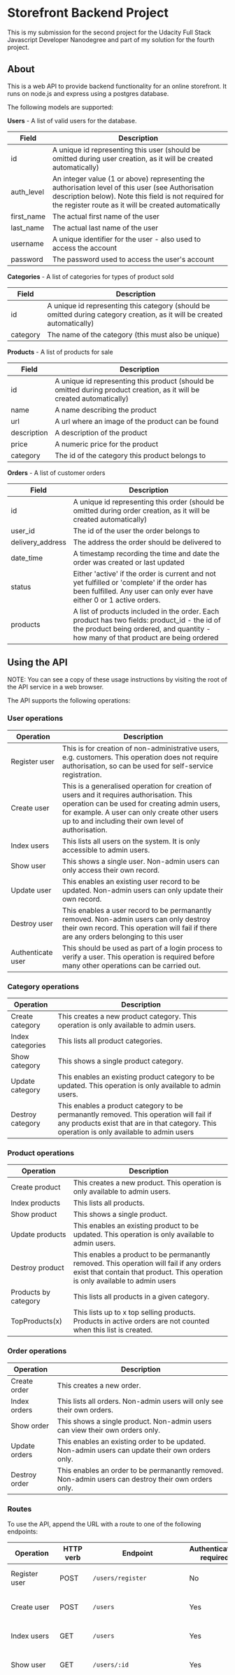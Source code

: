 # Storefront Backend Project

This is my submission for the second project for the Udacity Full Stack Javascript Developer Nanodegree and part of my solution for the fourth project.

## About

This is a web API to provide backend functionality for an online storefront. It runs on node.js and express using a postgres database.

The following models are supported:

**Users** - A list of valid users for the database.

| Field      | Description                                                                                                                                                                                                       |
| ---------- | ----------------------------------------------------------------------------------------------------------------------------------------------------------------------------------------------------------------- |
| id         | A unique id representing this user (should be omitted during user creation, as it will be created automatically)                                                                                                  |
| auth_level | An integer value (1 or above) representing the authorisation level of this user (see Authorisation description below). Note this field is not required for the register route as it will be created automatically |
| first_name | The actual first name of the user                                                                                                                                                                                 |
| last_name  | The actual last name of the user                                                                                                                                                                                  |
| username   | A unique identifier for the user - also used to access the account                                                                                                                                                |
| password   | The password used to access the user's account                                                                                                                                                                    |

**Categories** - A list of categories for types of product sold

| Field    | Description                                                                                                              |
| -------- | ------------------------------------------------------------------------------------------------------------------------ |
| id       | A unique id representing this category (should be omitted during category creation, as it will be created automatically) |
| category | The name of the category (this must also be unique)                                                                      |

**Products** - A list of products for sale

| Field       | Description                                                                                                            |
| ----------- | ---------------------------------------------------------------------------------------------------------------------- |
| id          | A unique id representing this product (should be omitted during product creation, as it will be created automatically) |
| name        | A name describing the product                                                                                          |
| url         | A url where an image of the product can be found                                                                       |
| description | A description of the product                                                                                           |
| price       | A numeric price for the product                                                                                        |
| category    | The id of the category this product belongs to                                                                         |

**Orders** - A list of customer orders

| Field            | Description                                                                                                                                                                        |
| ---------------- | ---------------------------------------------------------------------------------------------------------------------------------------------------------------------------------- |
| id               | A unique id representing this order (should be omitted during order creation, as it will be created automatically)                                                                 |
| user_id          | The id of the user the order belongs to                                                                                                                                            |
| delivery_address | The address the order should be delivered to                                                                                                                                       |
| date_time        | A timestamp recording the time and date the order was created or last updated                                                                                                      |
| status           | Either 'active' if the order is current and not yet fulfilled or 'complete' if the order has been fulfilled. Any user can only ever have either 0 or 1 active orders.              |
| products         | A list of products included in the order. Each product has two fields: product_id - the id of the product being ordered, and quantity - how many of that product are being ordered |

## Using the API

NOTE: You can see a copy of these usage instructions by visiting the root of the API service in a web browser.

The API supports the following operations:

### User operations

| Operation         | Description                                                                                                                                                                                                                                     |
| ----------------- | ----------------------------------------------------------------------------------------------------------------------------------------------------------------------------------------------------------------------------------------------- |
| Register user     | This is for creation of non-administrative users, e.g. customers. This operation does not require authorisation, so can be used for self-service registration.                                                                                  |
| Create user       | This is a generalised operation for creation of users and it requires authorisation. This operation can be used for creating admin users, for example. A user can only create other users up to and including their own level of authorisation. |
| Index users       | This lists all users on the system. It is only accessible to admin users.                                                                                                                                                                       |
| Show user         | This shows a single user. Non-admin users can only access their own record.                                                                                                                                                                     |
| Update user       | This enables an existing user record to be updated. Non-admin users can only update their own record.                                                                                                                                           |
| Destroy user      | This enables a user record to be permanantly removed. Non-admin users can only destroy their own record. This operation will fail if there are any orders belonging to this user                                                                |
| Authenticate user | This should be used as part of a login process to verify a user. This operation is required before many other operations can be carried out.                                                                                                    |

### Category operations

| Operation        | Description                                                                                                                                                                          |
| ---------------- | ------------------------------------------------------------------------------------------------------------------------------------------------------------------------------------ |
| Create category  | This creates a new product category. This operation is only available to admin users.                                                                                                |
| Index categories | This lists all product categories.                                                                                                                                                   |
| Show category    | This shows a single product category.                                                                                                                                                |
| Update category  | This enables an existing product category to be updated. This operation is only available to admin users.                                                                            |
| Destroy category | This enables a product category to be permanantly removed. This operation will fail if any products exist that are in that category. This operation is only available to admin users |

### Product operations

| Operation            | Description                                                                                                                                                               |
| -------------------- | ------------------------------------------------------------------------------------------------------------------------------------------------------------------------- |
| Create product       | This creates a new product. This operation is only available to admin users.                                                                                              |
| Index products       | This lists all products.                                                                                                                                                  |
| Show product         | This shows a single product.                                                                                                                                              |
| Update products      | This enables an existing product to be updated. This operation is only available to admin users.                                                                          |
| Destroy product      | This enables a product to be permanantly removed. This operation will fail if any orders exist that contain that product. This operation is only available to admin users |
| Products by category | This lists all products in a given category.                                                                                                                              |
| TopProducts(x)       | This lists up to x top selling products. Products in active orders are not counted when this list is created.                                                             |

### Order operations

| Operation     | Description                                                                                         |
| ------------- | --------------------------------------------------------------------------------------------------- |
| Create order  | This creates a new order.                                                                           |
| Index orders  | This lists all orders. Non-admin users will only see their own orders.                              |
| Show order    | This shows a single product. Non-admin users can view their own orders only.                        |
| Update orders | This enables an existing order to be updated. Non-admin users can update their own orders only.     |
| Destroy order | This enables an order to be permanantly removed. Non-admin users can destroy their own orders only. |

### Routes

To use the API, append the URL with a route to one of the following endpoints:

| Operation            | HTTP verb | Endpoint                    | Authentication required | Body                                                                                                                                                                                     | Returns                                                   |
| -------------------- | --------- | --------------------------- | ----------------------- | ---------------------------------------------------------------------------------------------------------------------------------------------------------------------------------------- | --------------------------------------------------------- |
| Register user        | POST      | `/users/register`           | No                      | JSON object with required properties.                                                                                                                                                    | JSON file with the created user                           |
| Create user          | POST      | `/users`                    | Yes                     | JSON object with required properties.                                                                                                                                                    | JSON file with the created user                           |
| Index users          | GET       | `/users`                    | Yes                     | None                                                                                                                                                                                     | JSON file with array of users                             |
| Show user            | GET       | `/users/:id`                | Yes                     | None                                                                                                                                                                                     | JSON file with selected user                              |
| Update user          | PUT       | `/users/:id`                | Yes                     | JSON object containing properties to be amended with new values (any properties not included will be left unchanged)                                                                     | JSON file with the updated user                           |
| Destroy user         | DELETE    | `/users/:id`                | Yes                     | None                                                                                                                                                                                     | JSON file with the deleted user                           |
| Authenticate user    | POST      | `/users/authenticate`       | No                      | JSON object containing the following properties: username: user name for the user to be logged in; password: password for the user to be logged in                                       | JSON file with a token for the authenticated user.        |
| Create category      | POST      | `/categories`               | Yes                     | JSON object with required properties.                                                                                                                                                    | JSON file with the created category                       |
| Index categories     | GET       | `/categories`               | No                      | None                                                                                                                                                                                     | JSON file with array of categories                        |
| Show category        | GET       | `/categories/:id`           | No                      | None                                                                                                                                                                                     | JSON file with selected category                          |
| Update categories    | PUT       | `/categories/:id`           | Yes                     | JSON object containing property to be amended with new value                                                                                                                             | JSON file with the updated category                       |
| Destroy category     | DELETE    | `/categories/:id`           | Yes                     | None                                                                                                                                                                                     | JSON file with the deleted category                       |
| Create product       | POST      | `/products`                 | Yes                     | JSON object with required properties NOTE: date_time can be omitted as it is set automatically by the app.                                                                               | JSON file with the created product                        |
| Index products       | GET       | `/products`                 | No                      | None                                                                                                                                                                                     | JSON file with array of products                          |
| Show product         | GET       | `/products/:id`             | No                      | None                                                                                                                                                                                     | JSON file with selected product                           |
| Update product       | PUT       | `/products/:id`             | Yes                     | JSON object containing properties to be amended with new values (any properties not included will be left unchanged NOTE: date_time is always updated automatically if a change is made) | JSON file with the updated product                        |
| Destroy product      | DELETE    | `/products/:id`             | Yes                     | None                                                                                                                                                                                     | JSON file with the deleted product                        |
| Products by category | GET       | `/products_in_category/:id` | No                      | None                                                                                                                                                                                     | JSON file with a list of products in the given category   |
| Top Products         | GET       | `/top_products/:max`        | No                      | None                                                                                                                                                                                     | JSON file with an array of up to max top selling products |
| Create order         | POST      | `/orders`                   | Yes                     | JSON object with required properties.                                                                                                                                                    | JSON file with the created order (see below)              |
| Index orders         | GET       | `/orders`                   | Yes                     | None                                                                                                                                                                                     | JSON file with array of orders                            |
| Show order           | GET       | `/orders/:id`               | Yes                     | None                                                                                                                                                                                     | JSON file with selected order                             |
| Update order         | PUT       | `/orders/:id`               | Yes                     | JSON object containing properties to be amended with new values (any properties not included will be left unchanged)                                                                     | JSON file with the updated order                          |
| Destroy order        | DELETE    | `/orders/:id`               | Yes                     | None                                                                                                                                                                                     | JSON file with the deleted order                          |

### Examples

| Operation                              | HTTP verb | Endpoint              | Body                                                                                                             | Auth                                                      |
| -------------------------------------- | --------- | --------------------- | ---------------------------------------------------------------------------------------------------------------- | --------------------------------------------------------- |
| Customer self registration             | POST      | `/users/register`     | `{"first_name": "Desperate", "last_name": "Dan", "username": "ddan", "password": "unbreakable_password"}`        | No auth headers required                                  |
| Authenticate existing user             | POST      | `/users/authenticate` | `{"username": "admin", "password": "cant_touch_this"}`                                                           | No auth headers required                                  |
| Create an admin user                   | POST      | `/users`              | `{ "auth_level": "2", "first_name": "Ivan", "last_name": "Account", "username": "admintoo", "password": "fido"}` | Bearer token set to string generated by authenticate step |
| Update the name of an existing product | PUT       | `/products/37`        | `{"name": "New and improved sparkle" }`                                                                          | Bearer token set to string generated by authenticate step |
| Get top 5 products                     | GET       | `/top_products/5`     | No body required                                                                                                 | No auth headers required                                  |
| Get an index of all categories         | GET       | `/categories`         | No body required                                                                                                 | No auth headers required                                  |
| Show an order                          | GET       | `/orders/142`         | No body required                                                                                                 | Bearer token set to string generated by authenticate step |
| Destroy an order                       | DELETE    | `/orders/37`          | No body required                                                                                                 | Bearer token set to string generated by authenticate step |

### Authorisation

The system works on the principle that each user has an authorisation level. The minimum authorisation level is 1 and higher levels can be any integer value above this.
The default build assumes three levels of authorisation:

- Level 1: End user - this level is intended to represent customers. They have access to all operations required for creating and maintaining their user account and for making and modifying orders.
- Level 2: Admin user - this level is intended to represent administrative users. They have access to all operations and can access data not directly associated with their user account.
- Level 3: Super user - this is a permanant user. Only one super user account exists and it is created automatically when the application begins. The presence of the super user account ensures that the full REST api can always be accessed, even if no other user accounts exist. When the application is first started after an install, you will want to authorise the super user account and use this to create any admin level user accounts that are initially required. NOTE: Creation fo additional super user accounts or modification/deletion of the existing super user account is not permitted within the API.

A few operations, e.g. viewing products or product categories, can be accessed with authorisation. Most operations require a user to be authenticated before they can be accessed.
Use the Authenticate route to authenticate a user. If the user is valid, this route will return a secure web token. This token must be sent in the Authorization header with any operation that requires authorisation.

For operations that require authorisation, there are potentially two levels of access:

- Own records: The user can only access records that are owned by them, e.g. their user account and their orders. Customers are generally confined to this level of access.
- Universal access: The user can access any records. This level of access is generally assigned only to administrative users.

Any route that requires authorisation is first passed through the verifyAuthToken middleware. This middleware takes three additional parameters: minimum level for any access, minimum level for universal access, comparison property for ensuring access to own records only (this can be set to null for records where there is no concept of ownership by a user account, e.g. catgeories or products). Attempts to access this route by a user without the required authorisation level will be blocked.

#### Example

Let's say that the minimum level for any access is set to 2 and the minimum level for universal access is set to 3. This is how the following three users would be impacted:

| User    | Authorisation level | Access permitted |
| ------- | ------------------- | ---------------- |
| Alan    | 1                   | None             |
| Barbara | 2                   | Own records only |
| Colin   | 3                   | All records      |

### A note on password security

Passwords are stored in an encrypted form in the database. The API will never return password data, therefore, when a user record is requested, the password property is always blank. One possible method for handling lost passwords, given this configuration, is for an admin user to modify the user record with a temporary password and then for the user to change this after successful login.

### Tips

- You will need to use the superuser account to create your initial admin user(s). Once you have at least one admin user, you can switch to that account for further user creation if you wish
- API operations on the superuser account are not permitted, i.e. you can't use the API to update or destroy the superuser. The superuser account will also not be revealed by any show or index operations.
- Users are not permitted to read, update or destroy user accounts at a higher authorisation level than their own
- Users created using the register option are always created at the default authorisation level
- Users at the default authorisation level (customers) are not permitted to update or destroy category and product records and can only read, update and destroy other records that belong to them

## Set up and scripts

### To set up the project

Create two `.env` files in the project root: `.env.development` and `.env.test` for the development and test environments respectively. **IMPORTANT NOTE: An example .env file has been included for the purpose of testing the solution only - do not use the credentials in this file for production databases. To use this, you can simply rename `.env.example` to `.env.development` and/or `.env.test`**

The .env files should contain the following environment variables. :

| Variable name          | Purpose                                                                                                                                                                                                                                                                                                       |
| ---------------------- | ------------------------------------------------------------------------------------------------------------------------------------------------------------------------------------------------------------------------------------------------------------------------------------------------------------- |
| ENV                    | This should normally be left set to 'dev' to ensure the development database is used (this database is persistent and will not be removed or deleted between sessions). This variable will automatically be overwritten to use the test database if the test suite is run (see Test script below). |
| DEFAULT_POSTGRES_PORT  | This should normally be set 5432                                                                                                                                                                                                                                                                              |
| POSTGRES_HOST          | Host URL or IP address for the postgres database                                                                                                                                                                                                                                                              |
| POSTGRES_PORT          | The port that should be exposed to access the postgres database                                                                                                                                                                                                                                               |
| POSTGRES_DB            | Name for the postgress database                                                                                                                                                                                                                                                                               |
| POSTGRES_USER          | Name of the user the API should create to access the database                                                                                                                                                                                                                                                 |
| POSTGRES_PASSWORD      | Password the API should use to access the database                                                                                                                                                                                                                                                            |                                                                                                                                                                                                                 |
| API_HOST               | The base URL or IP address that should be used to access the API                                                                                                                                                                                                                                              |
| API_PORT               | The port that should be exposed to access the API                                                                                                                                                                                                                                                             |
| DEFAULT_USER_AUTHLEVEL | The authorisation level that will be given to end users who use the registration route. Normally you will want to leave this set to 1 (the lowest level)                                                                                                                                                      |
| SUPERUSER_AUTH_LEVEL   | The authorisation level that will be given to the super user account that is automatically created. This should be the highest authorisation level in use.                                                                                                                                                    |
| SUPERUSER_USERNAME     | The username that will be given to the super user account that is automatically created.                                                                                                                                                                                                                      |
| SUPERUSER_PASSWORD     | The password that will be given to the super user account that is automatically created.                                                                                                                                                                                                                      |
| BCRYPT_PASSWORD        | The password that will be used for the function that encrypts and decrypts user passwords.                                                                                                                                                                                                                    |
| SALT_ROUNDS            | The number of salt rounds to use when encrypting user passwords.                                                                                                                                                                                                                                              |
| TOKEN_SECRET           | A string that is used as the private key for creating user authorisation tokens.                                                                                                                                                                                                                              |

**IMPORTANT NOTE**: You should not include the .env file in your production environment. Instead set these variables directly in your production environment.

For testing and development environments, open a terminal in the project root and **set up the database** (NOTE: this app uses a dockerised version of the postgres database for testing and development to avoid having to install and set up postgres locally. You will need to have the Docker engine installed and running first if you don't already have it. [Getting started with Docker](https://www.docker.com/get-started))

```
docker-compose up
```

Open a new terminal in the project root (leaving the terminal with Docker open and running) and **install the application** NOTE: You can start the install process while the docker containers are still being created but please wait for the dockerised databases to be ready to accept connections before completing any further steps:

```
npm install
```

Not a required set up step, but at this point you might want to **run the test suite** to ensure that everything is running as it should:

```
npm run test
```

NOTE: The test suite uses the Test database - this database is set up immediately prior to running the tests and then torn down again immediately afterwards.

Not a required set up step, but if you are making changes to the source files you might want to **start the application in development mode**:

```
npm run watch
```

This will run the required database migrations and then start the application while watching for changes to the source files. If the source files are updated, the application will restart.

**Start the application** in production mode:

```
npm run start
```

NOTE this will compile the source files and run the required database migrations using db-migrate before starting the server.

**Stop the application**:

You can stop the running node server by hitting `CRTL + C` in the terminal in which it is running. Note this will terminate the application but will leave the database intact and the postgres servers running.

To **remove the database** (CAUTION: This will permanantly destroy all data):

```
npm run migrate-down
```

To **stop and remove the postgres database servers**:

```
docker-compose down
```

## Third party libraries and resources

- This project is based on starter files supplied by [Udacity](https://www.udacity.com/)
- The application is created with [typescript](https://www.typescriptlang.org/) and runs in [node](https://nodejs.org/en/) and uses [express](https://expressjs.com/) to create the web API
- The database servers run in [docker](https://www.docker.com/) with the official [postgres image](https://hub.docker.com/_/postgres)
- Database migrations are managed using [db-migrate](https://www.npmjs.com/package/db-migrate)
- Database access is managed with [node-postgres](https://www.npmjs.com/package/pg)
- Environment variables are managed with [dotenv](https://www.npmjs.com/package/dotenv)
- User authorisation/authentication is managed with [jsonwebtoken](https://www.npmjs.com/package/jsonwebtoken)
- Password encryption/decryption is managed with [bcrypt](https://www.npmjs.com/package/bcrypt)
- The test suite is created with [jasmine](https://www.npmjs.com/package/jasmine)
- Typescript execution/compilation is managed with [ts-node](https://www.npmjs.com/package/ts-node) and [tsc-watch](https://www.npmjs.com/package/tsc-watch)
- npm script execution is enhanced with [npm-run-all](https://www.npmjs.com/package/npm-run-all)
- The build process makes use of [copyfiles](https://www.npmjs.com/package/copyfiles)
